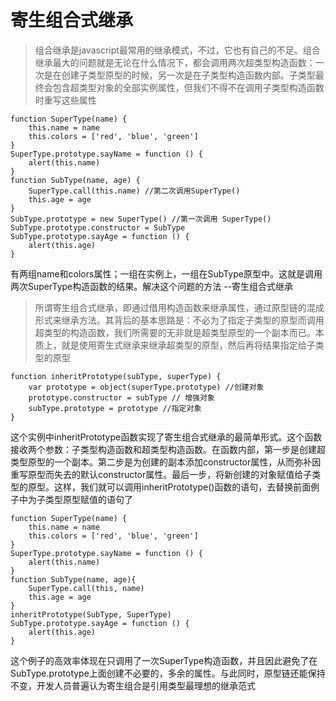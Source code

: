 # 寄生组合式继承

> 组合继承是javascript最常用的继承模式，不过，它也有自己的不足。组合继承最大的问题就是无论在什么情况下，都会调用两次超类型构造函数：一次是在创建子类型原型的时候，另一次是在子类型构造函数内部。子类型最终会包含超类型对象的全部实例属性，但我们不得不在调用子类型构造函数时重写这些属性

```
function SuperType(name) {
    this.name = name
    this.colors = ['red', 'blue', 'green']
}
SuperType.prototype.sayName = function () {
    alert(this.name)
}
function SubType(name, age) {
    SuperType.call(this.name) //第二次调用SuperType()
    this.age = age
}
SubType.prototype = new SuperType() //第一次调用 SuperType()
SubType.prototype.constructor = SubType
SubType.prototype.sayAge = function () {
    alert(this.age)
}
```
有两组name和colors属性；一组在实例上，一组在SubType原型中。这就是调用两次SuperType构造函数的结果。解决这个问题的方法 --寄生组合式继承

> 所谓寄生组合式继承，即通过借用构造函数来继承属性，通过原型链的混成形式来继承方法。其背后的基本思路是：不必为了指定子类型的原型而调用超类型的构造函数，我们所需要的无非就是超类型原型的一个副本而已。本质上，就是使用寄生式继承来继承超类型的原型，然后再将结果指定给子类型的原型

```
function inheritPrototype(subType, superType) {
    var prototype = object(superType.prototype) //创建对象
    prototype.constructor = subType // 增强对象
    subType.prototype = prototype //指定对象
}
```

这个实例中inheritPrototype函数实现了寄生组合式继承的最简单形式。这个函数接收两个参数：子类型构造函数和超类型构造函数。在函数内部，第一步是创建超类型原型的一个副本。第二步是为创建的副本添加constructor属性，从而弥补因重写原型而失去的默认constructor属性。最后一步，将新创建的对象赋值给子类型的原型。这样，我们就可以调用inheritPrototype()函数的语句，去替换前面例子中为子类型原型赋值的语句了

```
function SuperType(name) {
    this.name = name
    this.colors = ['red', 'blue', 'green']
}
SuperType.prototype.sayName = function () {
    alert(this.name)
}
function SubType(name, age){
    SuperType.call(this, name)
    this.age = age
}
inheritPrototype(SubType, SuperType)
SubType.prototype.sayAge = function () {
    alert(this.age)
}
```
这个例子的高效率体现在只调用了一次SuperType构造函数，并且因此避免了在SubType.prototype上面创建不必要的，多余的属性。与此同时，原型链还能保持不变，开发人员普遍认为寄生组合是引用类型最理想的继承范式